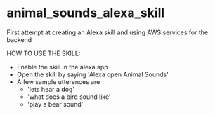 # animal_sounds_alexa_skill
First attempt at creating an Alexa skill and using AWS services for the backend

HOW TO USE THE SKILL:
- Enable the skill in the alexa app
- Open the skill by saying 'Alexa open Animal Sounds'
- A few sample utterences are
  - 'lets hear a dog'
  - 'what does a bird sound like'
  - 'play a bear sound'
